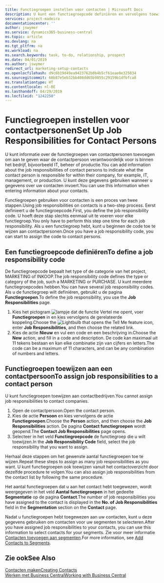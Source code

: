 ```yaml
---
title: Functiegroepen instellen voor contacten | Microsoft Docs
description: U kunt een functiegroepcode definiëren en vervolgens toewijzen aan een contact om de taken aan te geven waarvoor uw contact verantwoordelijk is in hun bedrijf, bijvoorbeeld, IT of productie.
services: project-madeira
documentationcenter: ''
author: jswymer
ms.service: dynamics365-business-central
ms.topic: article
ms.devlang: na
ms.tgt_pltfrm: na
ms.workload: na
ms.search.keywords: task, to-do, relationship, prospect
ms.date: 04/01/2019
ms.author: jswymer
redirect_url: marketing-setup-contacts
ms.openlocfilehash: d9c6b19d49ea9423762b0b4b5cf61eae0e325034
ms.sourcegitcommit: 60b87e5eb32bb408dd65b9855c29159b1dfbfca8
ms.translationtype: HT
ms.contentlocale: nl-BE
ms.lasthandoff: 04/29/2019
ms.locfileid: "1242250"
---
```

# <a name="set-up-job-responsibilities-for-contact-persons"></a><span data-ttu-id="0c034-103">Functiegroepen instellen voor contactpersonen</span><span class="sxs-lookup"><span data-stu-id="0c034-103">Set Up Job Responsibilities for Contact Persons</span></span>
<span data-ttu-id="0c034-104">U kunt informatie over de functiegroepen van contactpersonen toevoegen om aan te geven waar de contactpersoon verantwoordelijk voor is binnen het bedrijf, bijvoorbeeld IT, beheer of productie.</span><span class="sxs-lookup"><span data-stu-id="0c034-104">You can add information about the job responsibilities of contact persons to indicate what the contact person is responsible for within their company, for example, IT, management, or production.</span></span> <span data-ttu-id="0c034-105">U kunt deze gegevens gebruiken wanneer u gegevens over uw contacten invoert.</span><span class="sxs-lookup"><span data-stu-id="0c034-105">You can use this information when entering information about your contacts.</span></span>

<span data-ttu-id="0c034-106">Functiegroepen gebruiken voor contacten is een proces van twee stappen.</span><span class="sxs-lookup"><span data-stu-id="0c034-106">Using job responsibilities on contacts is a two-step process.</span></span> <span data-ttu-id="0c034-107">Eerst definieert u de functiegroepcode.</span><span class="sxs-lookup"><span data-stu-id="0c034-107">First, you define the job responsibility code.</span></span> <span data-ttu-id="0c034-108">U hoeft deze stap slechts eenmaal uit te voeren voor elke functiegroep.</span><span class="sxs-lookup"><span data-stu-id="0c034-108">You only have to perform this step one time for each job responsibility.</span></span> <span data-ttu-id="0c034-109">Als u een functiegroep hebt, kunt u beginnen de code toe te wijzen aan contactpersonen.</span><span class="sxs-lookup"><span data-stu-id="0c034-109">Once you have a job responsibility code, you can start to assign the code to contact persons.</span></span>

## <a name="to-define-a-job-responsibility-code"></a><span data-ttu-id="0c034-110">Een functiegroepcode definiëren</span><span class="sxs-lookup"><span data-stu-id="0c034-110">To define a job responsibility code</span></span>
<span data-ttu-id="0c034-111">De functiegroepcode bepaalt het type of de categorie van het project, MARKETING of INKOOP.</span><span class="sxs-lookup"><span data-stu-id="0c034-111">The job responsibility code defines the type or category of the job, such a MARKETING or PURCHASE.</span></span> <span data-ttu-id="0c034-112">U kunt meerdere functiegroepcodes hebben.</span><span class="sxs-lookup"><span data-stu-id="0c034-112">You can have several job responsibility codes.</span></span> <span data-ttu-id="0c034-113">Als u de functiegroep wilt definiëren, gebruikt u de pagina **Functiegroepen**.</span><span class="sxs-lookup"><span data-stu-id="0c034-113">To define the job responsibility, you use the **Job Responsibilities** page.</span></span>

1. <span data-ttu-id="0c034-114">Kies het pictogram ![lampje dat de functie Vertel me opent](media/ui-search/search_small.png "Vertel me wat u wilt doen"), voer **Functiegroepen** in en kies vervolgens de gerelateerde koppeling.</span><span class="sxs-lookup"><span data-stu-id="0c034-114">Choose the ![Lightbulb that opens the Tell Me feature](media/ui-search/search_small.png "Tell me what you want to do") icon, enter **Job Responsibilities**, and then choose the related link.</span></span>
2. <span data-ttu-id="0c034-115">Kies de actie **Nieuw** en vul een code en een beschrijving in.</span><span class="sxs-lookup"><span data-stu-id="0c034-115">Choose the **New** action, and fill in a code and description.</span></span> <span data-ttu-id="0c034-116">De code kan maximaal uit 11 tekens bestaan en kan elke combinatie zijn van cijfers en letters.</span><span class="sxs-lookup"><span data-stu-id="0c034-116">The code can be a maximum of 11 characters, and can be any combination of numbers and letters.</span></span>

## <a name="to-assign-job-responsibilities-to-a-contact-person"></a><span data-ttu-id="0c034-117">Functiegroepen toewijzen aan een contactpersoon</span><span class="sxs-lookup"><span data-stu-id="0c034-117">To assign job responsibilities to a contact person</span></span>
<span data-ttu-id="0c034-118">U kunt functiegroepen toewijzen aan contactbedrijven.</span><span class="sxs-lookup"><span data-stu-id="0c034-118">You cannot assign job responsibilities to contact companies.</span></span>

1. <span data-ttu-id="0c034-119">Open de contactpersoon.</span><span class="sxs-lookup"><span data-stu-id="0c034-119">Open the contact person.</span></span>
2. <span data-ttu-id="0c034-120">Kies de actie **Persoon** en kies vervolgens de actie **Functiegroepen**.</span><span class="sxs-lookup"><span data-stu-id="0c034-120">Choose the **Person** action, and then choose the **Job Responsibilities** action.</span></span> <span data-ttu-id="0c034-121">De pagina **Contact functiegroepen** wordt geopend.</span><span class="sxs-lookup"><span data-stu-id="0c034-121">The **Contact Job Responsibilities** page opens.</span></span>
3. <span data-ttu-id="0c034-122">Selecteer in het veld **Functiegroepcode** de functiegroep die u wilt toewijzen.</span><span class="sxs-lookup"><span data-stu-id="0c034-122">In the **Job Responsibility Code** field, select the job responsibility that you want to assign.</span></span>

<span data-ttu-id="0c034-123">Herhaal deze stappen om het gewenste aantal functiegroepen toe te wijzen.</span><span class="sxs-lookup"><span data-stu-id="0c034-123">Repeat these steps to assign as many job responsibilities as you want.</span></span> <span data-ttu-id="0c034-124">U kunt functiegroepen ook toewijzen vanuit het contactoverzicht door dezelfde procedure te volgen.</span><span class="sxs-lookup"><span data-stu-id="0c034-124">You can also assign job responsibilities from the contact list by following the same procedure.</span></span>

<span data-ttu-id="0c034-125">Het aantal functiegroepen dat u aan het contact hebt toegewezen, wordt weergegeven in het veld **Aantal functiegroepen** in het gedeelte **Segmentatie** op de pagina **Contact**.</span><span class="sxs-lookup"><span data-stu-id="0c034-125">The number of job responsibilities you have assigned to the contact is displayed in the **No. of Job Responsibilities** field in the **Segmentation** section on the **Contact** page.</span></span>

<span data-ttu-id="0c034-126">Nadat u functiegroepen hebt toegewezen aan uw contacten, kunt u deze gegevens gebruiken om contacten voor uw segmenten te selecteren.</span><span class="sxs-lookup"><span data-stu-id="0c034-126">After you have assigned job responsibilities to your contacts, you can use this information to select contacts for your segments.</span></span> <span data-ttu-id="0c034-127">Zie voor meer informatie [Contacten toevoegen aan segmenten](marketing-add-contact-segment.md).</span><span class="sxs-lookup"><span data-stu-id="0c034-127">For more information, see [Add Contacts to Segments](marketing-add-contact-segment.md).</span></span>

## <a name="see-also"></a><span data-ttu-id="0c034-128">Zie ook</span><span class="sxs-lookup"><span data-stu-id="0c034-128">See Also</span></span>
[<span data-ttu-id="0c034-129">Contacten maken</span><span class="sxs-lookup"><span data-stu-id="0c034-129">Creating Contacts</span></span>](marketing-create-contact-companies.md)  
[<span data-ttu-id="0c034-130">Werken met Business Central</span><span class="sxs-lookup"><span data-stu-id="0c034-130">Working with Business Central</span></span>](ui-work-product.md)
